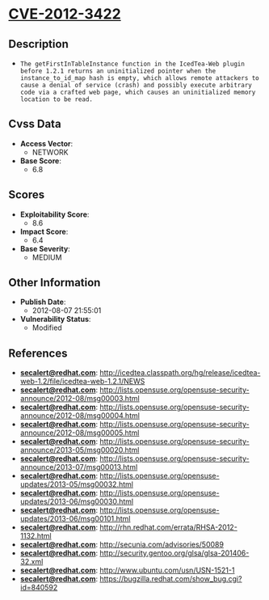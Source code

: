 
# [CVE-2012-3422](https://cve.mitre.org/cgi-bin/cvename.cgi?name=CVE-2012-3422)

## Description

- `The getFirstInTableInstance function in the IcedTea-Web plugin before 1.2.1 returns an uninitialized pointer when the instance_to_id_map hash is empty, which allows remote attackers to cause a denial of service (crash) and possibly execute arbitrary code via a crafted web page, which causes an uninitialized memory location to be read.`

## Cvss Data

- **Access Vector**:
  - NETWORK
- **Base Score**:
  - 6.8

## Scores

- **Exploitability Score**:
  - 8.6
- **Impact Score**:
  - 6.4
- **Base Severity**:
  - MEDIUM

## Other Information

- **Publish Date**:
  - 2012-08-07 21:55:01
- **Vulnerability Status**:
  - Modified

## References

- **secalert@redhat.com**: http://icedtea.classpath.org/hg/release/icedtea-web-1.2/file/icedtea-web-1.2.1/NEWS
- **secalert@redhat.com**: http://lists.opensuse.org/opensuse-security-announce/2012-08/msg00003.html
- **secalert@redhat.com**: http://lists.opensuse.org/opensuse-security-announce/2012-08/msg00004.html
- **secalert@redhat.com**: http://lists.opensuse.org/opensuse-security-announce/2012-08/msg00005.html
- **secalert@redhat.com**: http://lists.opensuse.org/opensuse-security-announce/2013-05/msg00020.html
- **secalert@redhat.com**: http://lists.opensuse.org/opensuse-security-announce/2013-07/msg00013.html
- **secalert@redhat.com**: http://lists.opensuse.org/opensuse-updates/2013-05/msg00032.html
- **secalert@redhat.com**: http://lists.opensuse.org/opensuse-updates/2013-06/msg00030.html
- **secalert@redhat.com**: http://lists.opensuse.org/opensuse-updates/2013-06/msg00101.html
- **secalert@redhat.com**: http://rhn.redhat.com/errata/RHSA-2012-1132.html
- **secalert@redhat.com**: http://secunia.com/advisories/50089
- **secalert@redhat.com**: http://security.gentoo.org/glsa/glsa-201406-32.xml
- **secalert@redhat.com**: http://www.ubuntu.com/usn/USN-1521-1
- **secalert@redhat.com**: https://bugzilla.redhat.com/show_bug.cgi?id=840592
